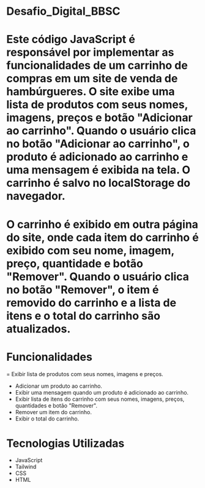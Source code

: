 # Desafio_Digital_BBSC

# Este código JavaScript é responsável por implementar as funcionalidades de um carrinho de compras em um site de venda de hambúrgueres. O site exibe uma lista de produtos com seus nomes, imagens, preços e botão "Adicionar ao carrinho". Quando o usuário clica no botão "Adicionar ao carrinho", o produto é adicionado ao carrinho e uma mensagem é exibida na tela. O carrinho é salvo no localStorage do navegador.

# O carrinho é exibido em outra página do site, onde cada item do carrinho é exibido com seu nome, imagem, preço, quantidade e botão "Remover". Quando o usuário clica no botão "Remover", o item é removido do carrinho e a lista de itens e o total do carrinho são atualizados.

# Funcionalidades
= Exibir lista de produtos com seus nomes, imagens e preços.
- Adicionar um produto ao carrinho.
- Exibir uma mensagem quando um produto é adicionado ao carrinho.
- Exibir lista de itens do carrinho com seus nomes, imagens, preços, quantidades e botão "Remover".
- Remover um item do carrinho.
- Exibir o total do carrinho.

# Tecnologias Utilizadas

- JavaScript
- Tailwind
- CSS
- HTML
